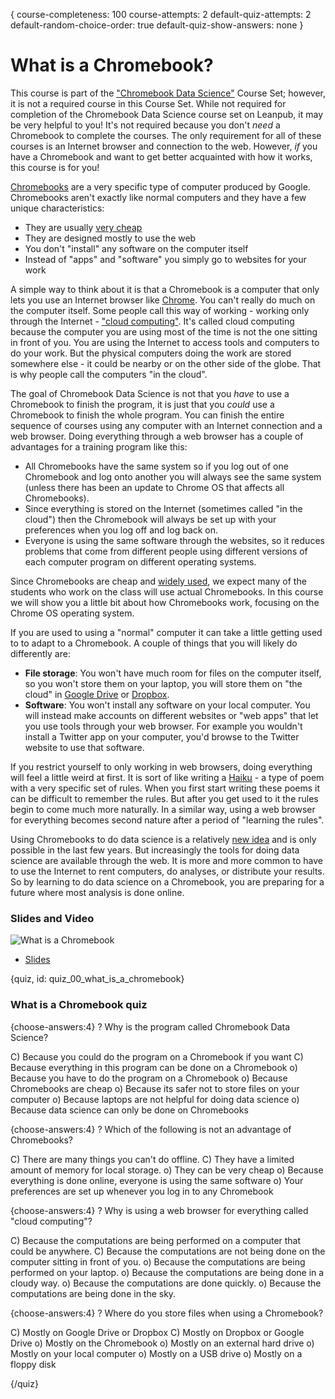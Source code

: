 {
course-completeness: 100
course-attempts: 2
default-quiz-attempts: 2
default-random-choice-order: true
default-quiz-show-answers: none
}

# What is a Chromebook?

This course is part of the ["Chromebook Data Science"](http://jhudatascience.org/chromebookdatascience/) Course Set; however, it is not a required course in this Course Set. While not required for completion of the Chromebook Data Science course set on Leanpub, it may be very helpful to you! It's not required because you don't *need* a Chromebook to complete the courses. The only requirement for all of these courses is an Internet browser and connection to the web. However, *if* you have a Chromebook and want to get better acquainted with how it works, this course is for you!

[Chromebooks](https://www.google.com/chromebook/) are a very specific type of computer produced by Google. Chromebooks aren't exactly like normal computers and they have a few unique characteristics:

* They are usually [very cheap](https://www.google.com/chromebook/find-yours/)
* They are designed mostly to use the web
* You don't "install" any software on the computer itself
* Instead of "apps" and "software" you simply go to websites for your work

A simple way to think about it is that a Chromebook is a computer that only lets you use an Internet browser like [Chrome](https://www.google.com/chrome/). You can't really do much on the computer itself. Some people call this way of working - working only through the Internet - ["cloud computing"](https://en.wikipedia.org/wiki/Cloud_computing). It's called cloud computing because the computer you are using most of the time is not the one sitting in front of you. You are using the Internet to access tools and computers to do your work. But the physical computers doing the work are stored somewhere else - it could be nearby or on the other side of the globe. That is why people call the computers "in the cloud".

The goal of Chromebook Data Science is not that you _have_ to use a Chromebook to finish the program, it is just that you _could_ use a Chromebook to finish the whole program. You can finish the entire sequence of courses using any computer with an Internet connection and a web browser. Doing everything through a web browser has a couple of advantages for a training program like this: 

* All Chromebooks have the same system so if you log out of one Chromebook and log onto another you will always see the same system (unless there has been an update to Chrome OS that affects all Chromebooks).
* Since everything is stored on the Internet (sometimes called "in the cloud") then the Chromebook will always be set up with your preferences when you log off and log back on. 
* Everyone is using the same software through the websites, so it reduces problems that come from different people using different versions of each computer program on different operating systems. 

Since Chromebooks are cheap and [widely used](https://www.cnbc.com/2015/12/03/googles-chromebooks-make-up-half-of-us-classroom-devices.html), we expect many of the students who work on the class will use actual Chromebooks. In this course we will show you a little bit about how Chromebooks work, focusing on the Chrome OS operating system. 

If you are used to using a "normal" computer it can take a little getting used to to adapt to a Chromebook. A couple of things that you will likely do differently are:

* __File storage__: You won't have much room for files on the computer itself, so you won't store them on your laptop, you will store them on "the cloud" in [Google Drive](https://www.google.com/drive/) or [Dropbox](https://www.dropbox.com). 
* __Software__: You won't install any software on your local computer. You will instead make accounts on different websites or "web apps" that let you use tools through your web browser. For example you wouldn't install a Twitter app on your computer, you'd browse to the Twitter website to use that software. 


If you restrict yourself to only working in web browsers, doing everything will feel a little weird at first. It is sort of like writing a [Haiku](https://en.wikipedia.org/wiki/Haiku) - a type of poem with a very specific set of rules. When you first start writing these poems it can be difficult to remember the rules. But after you get used to it the rules begin to come much more naturally. In a similar way, using a web browser for everything becomes second nature after a period of "learning the rules". 

Using Chromebooks to do data science is a relatively [new idea](https://simplystatistics.org/2017/08/29/data-science-on-a-chromebook/) and is only possible in the last few years. But increasingly the tools for doing data science are available through the web. It is more and more common to have to use the Internet to rent computers, do analyses, or distribute your results. So by learning to do data science on a Chromebook, you are preparing for a future where most analysis is done online. 


### Slides and Video

![What is a Chromebook](https://www.youtube.com/watch?v=6YreaTMK25A)

* [Slides](https://docs.google.com/presentation/d/1GMZhK8UFRljEGRFfcj2Uy358E7DYUf3Asi_UtPeYY88/edit?usp=sharing)


{quiz, id: quiz_00_what_is_a_chromebook}

### What is a Chromebook quiz

{choose-answers:4}
? Why is the program called Chromebook Data Science?

C) Because you could do the program on a Chromebook if you want
C) Because everything in this program can be done on a Chromebook
o) Because you have to do the program on a Chromebook
o) Because Chromebooks are cheap
o) Because its safer not to store files on your computer
o) Because laptops are not helpful for doing data science
o) Because data science can only be done on Chromebooks

{choose-answers:4}
? Which of the following is not an advantage of Chromebooks?

C) There are many things you can't do offline.
C) They have a limited amount of memory for local storage.
o) They can be very cheap
o) Because everything is done online, everyone is using the same software
o) Your preferences are set up whenever you log in to any Chromebook

{choose-answers:4}
? Why is using a web browser for everything called "cloud computing"?

C) Because the computations are being performed on a computer that could be anywhere.
C) Because the computations are not being done on the computer sitting in front of you.
o) Because the computations are being performed on your laptop.
o) Because the computations are being done in a cloudy way. 
o) Because the computations are done quickly.
o) Because the computations are being done in the sky.


{choose-answers:4}
? Where do you store files when using a Chromebook? 

C) Mostly on Google Drive or Dropbox
C) Mostly on Dropbox or Google Drive
o) Mostly on the Chromebook
o) Mostly on an external hard drive
o) Mostly on your local computer
o) Mostly on a USB drive
o) Mostly on a floppy disk


{/quiz}





